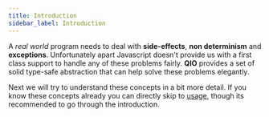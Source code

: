 ```yaml
---
title: Introduction
sidebar_label: Introduction
---
```


A _real world_ program needs to deal with **side-effects**, **non determinism** and **exceptions**. Unfortunately apart Javascript doesn't provide us with a first class support to handle any of these problems fairly. **QIO** provides a set of solid type-safe abstraction that can help solve these problems elegantly.

Next we will try to understand these concepts in a bit more detail. If you know these concepts already you can directly skip to [usage], though its recommended to go through the introduction.

[usage]: /qio/web/docs/installation
